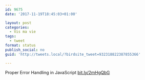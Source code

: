 ```yaml
---
id: 9675
date: '2017-11-19T18:45:03+01:00'

layout: post
categories:
  - Vis ma vie
tags:
  - tweet
format: status
publish_social: no
guid: 'http://tweets.local/?birdsite_tweet=932318822387855366'

---
```


Proper Error Handling in JavaScript [bit.ly/2mHgQbG](http://bit.ly/2mHgQbG)